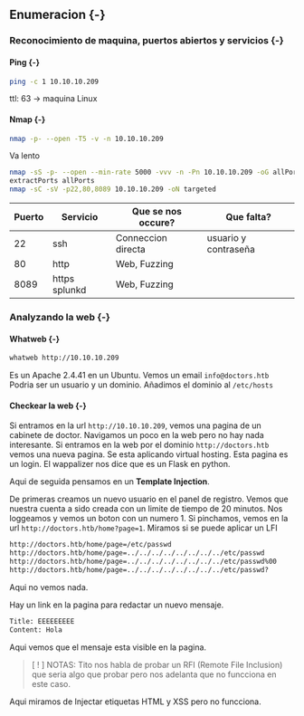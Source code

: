 ## Enumeracion {-}

### Reconocimiento de maquina, puertos abiertos y servicios {-} 

#### Ping {-}

```bash
ping -c 1 10.10.10.209
```
ttl: 63 -> maquina Linux

#### Nmap {-}

```bash
nmap -p- --open -T5 -v -n 10.10.10.209
```

Va lento

```bash
nmap -sS -p- --open --min-rate 5000 -vvv -n -Pn 10.10.10.209 -oG allPorts 
extractPorts allPorts
nmap -sC -sV -p22,80,8089 10.10.10.209 -oN targeted
```


| Puerto | Servicio      | Que se nos occure? | Que falta?           |
| ------ | ------------- | ------------------ | -------------------- |
| 22     | ssh           | Conneccion directa | usuario y contraseña |
| 80     | http          | Web, Fuzzing       |                      |
| 8089   | https splunkd | Web, Fuzzing       |                      |



### Analyzando la web {-}

#### Whatweb {-}

```bash
whatweb http://10.10.10.209
```

Es un Apache 2.4.41 en un Ubuntu. Vemos un email `info@doctors.htb` Podria ser un usuario y un dominio. Añadimos el dominio al `/etc/hosts`

#### Checkear la web {-}

Si entramos en la url `http://10.10.10.209`, vemos una pagina de un cabinete de doctor. Navigamos un poco en la web pero no hay nada interesante.
Si entramos en la web por el dominio `http://doctors.htb` vemos una nueva pagina. Se esta aplicando virtual hosting. Esta pagina es un login.
El wappalizer nos dice que es un Flask en python.

Aqui de seguida pensamos en un **Template Injection**.

De primeras creamos un nuevo usuario en el panel de registro. 
Vemos que nuestra cuenta a sido creada con un limite de tiempo de 20 minutos. Nos loggeamos y vemos un boton con un numero 1.
Si pinchamos, vemos en la url `http://doctors.htb/home?page=1`. Miramos si se puede aplicar un LFI

```bash
http://doctors.htb/home/page=/etc/passwd
http://doctors.htb/home/page=../../../../../../../../etc/passwd
http://doctors.htb/home/page=../../../../../../../../etc/passwd%00
http://doctors.htb/home/page=../../../../../../../../etc/passwd?
```

Aqui no vemos nada.

Hay un link en la pagina para redactar un nuevo mensaje.

```bash
Title: EEEEEEEEE
Content: Hola
```

Aqui vemos que el mensaje esta visible en la pagina.

> [ ! ] NOTAS: Tito nos habla de probar un RFI (Remote File Inclusion) que seria algo que probar pero nos adelanta que no funcciona en este caso.

Aqui miramos de Injectar etiquetas HTML y XSS pero no funcciona.
